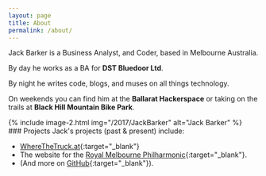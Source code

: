 ```yaml
---
layout: page
title: About
permalink: /about/
---
```

<div class="container">

<div class="row">
<div class="column" markdown="1">
Jack Barker is a Business Analyst, and Coder, based in Melbourne Australia.

By day he works as a BA for **DST Bluedoor Ltd**.

By night he writes code, blogs, and muses on all things technology.

On weekends you can find him at the **Ballarat Hackerspace** or taking on the trails at **Black Hill Mountain Bike Park**.
</div><!--end column-->
<div class="column">
<div class="container img-container"  markdown="1">
{% include image-2.html
    img="/2017/JackBarker"
    alt="Jack Barker"
%}
</div><!--end img-container-->
</div><!--end column-->
</div><!--end row-->

<div class="row">
<div class="column" markdown="1">
### Projects
Jack's projects (past &amp; present) include:

- [WhereTheTruck.at](http://wherethetruck.at){:target="_blank"}
- The website for the [Royal Melbourne Philharmonic](http://rmp.org.au){:target="_blank"}.
- (And more on [GitHub](http://github.com/jibbius){:target="_blank"}).
</div><!--end column-->
</div><!--end row-->

</div><!--end container-->